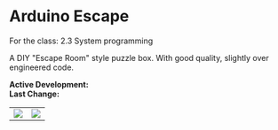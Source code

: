 # Arduino Escape
For the class: 2.3 System programming

A DIY "Escape Room" style puzzle box. With good quality, slightly over engineered code.

**Active Development:** <br>
**Last Change:** <br>

| | |
| :---: | :---: |
| ![](/Screenshots/.png) | ![](/Screenshots/.png) |
